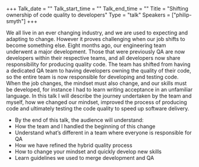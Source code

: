 +++
Talk_date = ""
Talk_start_time = ""
Talk_end_time = ""
Title = "Shifting ownership of code quality to developers"
Type = "talk"
Speakers = ["philip-smyth"]
+++


We all live in an ever changing industry, and we are used to expecting and adapting to change. However it proves challenging when our job shifts to become something else. Eight months ago, our engineering team underwent a major development. Those that were previously QA are now developers within their respective teams, and all developers now share responsibility for producing quality code. The team has shifted from having a dedicated QA team to having developers owning the quality of their code, so the entire team is now responsible for developing and testing code. When the job changes, the mindset must also change, and our skills must be developed, for instance I had to learn writing acceptance in an unfamiliar language. In this talk I will describe the journey undertaken by the team and myself, how we changed our mindset, improved the process of producing code and ultimately testing the code quality to speed up software delivery.

* By the end of this talk, the audience will understand:
* How the team and I handled the beginning of this change
* Understand what’s different in a team where everyone is responsible for QA
* How we have refined the hybrid quality process
* How to change your mindset and quickly develop new skills
* Learn guidelines we used to merge development and QA
